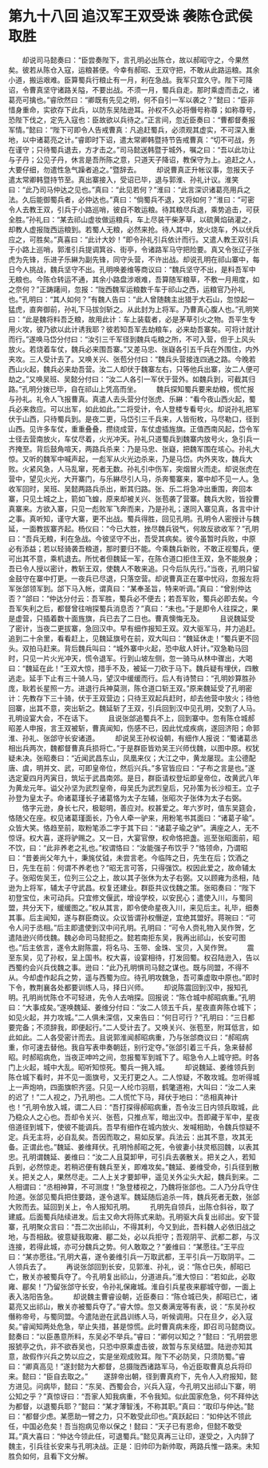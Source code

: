 # 第九十八回 追汉军王双受诛 袭陈仓武侯取胜



　　却说司马懿奏曰：“臣尝奏陛下，言孔明必出陈仓，故以郝昭守之，今果然矣。彼若从陈仓入寇，运粮甚便。今幸有郝昭、王双守把，不敢从此路运粮。其余小道，搬运艰难。臣算蜀兵行粮止有一月，利在急战。我军只宜久守。陛下可降诏，令曹真坚守诸路关隘，不要出战。不须一月，蜀兵自走。那时乘虚而击之，诸葛亮可擒也。”睿欣然曰：“卿既有先见之明，何不自引一军以袭之？”懿曰：“臣非惜身重命，实欲存下此兵，以防东吴陆逊耳。孙权不久必将僭号称尊；如称尊号，恐陛下伐之，定先入寇也：臣故欲以兵待之。”正言间，忽近臣奏曰：“曹都督奏报军情。”懿曰：“陛下可即令人告戒曹真：凡追赶蜀兵，必须观其虚实，不可深入重地，以中诸葛亮之计。”睿即时下诏，遣太常卿韩暨持节告戒曹真：“切不可战，务在谨守；只待蜀兵退去，方才击之。”司马懿送韩暨于城外，嘱之曰：“吾以此功让与子丹；公见子丹，休言是吾所陈之意，只道天子降诏，教保守为上。追赶之人，大要仔细，勿遣性急气躁者追之。”暨辞去。
　　却说曹真正升帐议事，忽报天子遣太常卿韩暨持节至。真出寨接入，受诏已毕，退与郭淮、孙礼计议。淮笑曰：“此乃司马仲达之见也。”真曰：“此见若何？”淮曰：“此言深识诸葛亮用兵之法。久后能御蜀兵者，必仲达也。”真曰：“倘蜀兵不退，又将如何？”淮曰：“可密令人去教王双，引兵于小路巡哨，彼自不敢运粮。待其粮尽兵退，乘势追击，可获全胜。”孙礼曰：“某去祁山虚妆做运粮兵，车上尽装干柴茅草，以硫黄焰硝灌之，却教人虚报陇西运粮到。若蜀人无粮，必然来抢。待人其中，放火烧车，外以伏兵应之，可胜矣。”真喜曰：“此计大妙！”即令孙礼引兵依计而行。又遣人教王双引兵于小路上巡哨，郭淮引兵提调箕谷、街亭，令诸路军马守把险要。真又令张辽子张虎为先锋，乐进子乐綝为副先锋，同守头营，不许出战。却说孔明在祁山寨中，每日今人挑战，魏兵坚守不出。孔明唤姜维等商议曰：“魏兵坚守不出，是料吾军中无粮也。今陈仓转运不通，其余小路盘涉艰难，吾算随军粮草，不敷一月用度，如之奈何？”正踌躇间，忽报：“陇西魏军运粮数千车于祁山之西，运粮官乃孙礼也。”孔明曰：“其人如何？”有魏人告曰：“此人曾随魏主出猎于大石山，忽惊起一猛虎，直奔御前，孙礼下马拔剑斩之。从此封为上将军。乃曹真心腹人也。”孔明笑曰：“此是魏将料吾乏粮，故用此计：车上装载者，必是茅草引火之物。吾平生专用火攻，彼乃欲以此计诱我耶？彼若知吾军去劫粮车，必来劫吾寨矣。可将计就计而行。”遂唤马岱分付曰：“汝引三千军径到魏兵屯粮之所，不可入营，但于上风头放火。若烧着车仗，魏兵必来围吾寨。”又差马忠、张嶷各引五千兵在外围住，内外夹攻。三人受计去了。又唤关兴、张苞分付曰：“魏兵头营接连四通之路。今晚若西山火起，魏兵必来劫吾营。汝二人却伏于魏寨左右，只等他兵出寨，汝二人便可劫之。”又唤吴班、吴懿分付曰：“汝二人各引一军伏于营外。如魏兵到，可截其归路。”孔明分拨已毕，自在祁山上凭高而坐。
　　魏兵探知蜀兵要来劫粮，慌忙报与孙礼。礼令人飞报曹真。真遣人去头营分付张虎、乐綝：“看今夜山西火起，蜀兵必来救应。可以出军，如此如此。”二将受计，令人登楼专看号火。却说孙礼把军伏于山西，只待蜀兵到。是夜二更，马岱引三千兵来，人皆衔枚，马尽勒口，径到山西。见许多车仗，重重叠叠，攒绕成营，车仗虚插旌旗。正值西南风起，岱令军士径去营南放火，车仗尽着，火光冲天。孙礼只道蜀兵到魏寨内放号火，急引兵一齐掩至。背后鼓角喧天，两路兵杀来：乃是马忠、张嶷，把魏军围在垓心。孙礼大惊。又听的魏军中喊声起，一彪军从火光边杀来，乃是马岱。内外夹攻，魏兵大败。火紧风急，人马乱窜，死者无数。孙礼引中伤军，突烟冒火而走。却说张虎在营中，望见火光，大开寨门，与乐綝尽引人马，杀奔蜀寨来，寨中却不见一人。急收军回时，吴班、吴懿两路兵杀出，断其归路。张、乐二将急冲出重围，奔回本寨，只见土城之上，箭如飞蝗，原来却被关兴、张苞袭了营寨。魏兵大败，皆投曹真寨来。方欲入寨，只见一彪败军飞奔而来，乃是孙礼；遂同入寨见真，各言中计之事。真听知，谨守大寨，更不出战。蜀兵得胜，回见孔明。孔明令人密授计与魏延，一面教拔寨齐起。杨仪曰：“今已大胜，挫尽魏兵锐气，何故反欲收军？”孔明曰：“吾兵无粮，利在急战。今彼坚守不出，吾受其病矣。彼今虽暂时兵败，中原必有添益；若以轻骑袭吾粮道，那时要归不能。今乘魏兵新败，不敢正视蜀兵，便可出其不意，乘机退去。所忧者但魏延一军，在陈仓道口拒住王双，急不能脱身；吾已令人授以密计，教斩王双，使魏人不敢来追。只今后队先行。”当夜，孔明只留金鼓守在寨中打更。一夜兵已尽退，只落空营。却说曹真正在寨中忧闷，忽报左将军张郃领军到。郃下马入帐，谓真曰：“某奉圣旨，特来听调。”真曰：“曾别仲达否？”郃曰：“仲达分付云：吾军胜，蜀兵必不便去；若吾军败，蜀兵必即去矣。今吾军失利之后，都督曾往哨探蜀兵消息否？”真曰：“未也。”于是即令人往探之，果是虚营，只插着数十面旌旗，兵已去了二日也。曹真懊悔无及。
　　且说魏延受了密计，当夜二更拔寨，急回汉中。早有细作报知王双。双大驱军马，并力追赶。追到二十余里，看看赶上，见魏延旗号在前，双大叫曰：“魏延休走！”蜀兵更不回头。双拍马赶来。背后魏兵叫曰：“城外寨中火起，恐中敌人奸计。”双急勒马回时，只见一片火光冲天，慌令退军。行到山坡左侧，忽一骑马从林中骤出，大喝曰：“魏延在此！”王双大惊，措手不及，被延一刀砍于马下。魏兵疑有埋伏，四散逃走。延手下止有三十骑人马，望汉中缓缓而行。后人有诗赞曰：“孔明妙算胜孙庞，耿若长星照一方。进退行兵神莫测，陈仓道口斩王双。”原来魏延受了孔明密计：先教存下三十骑，伏于王双营边；只待王双起兵赶时，却去他营中放火；待他回寨，出其不意，突出斩之。魏延斩了王双，引兵回到汉中见孔明，交割了人马。孔明设宴大会，不在话下。
　　且说张郃追蜀兵不上，回到寨中。忽有陈仓城郝昭差人申报，言王双被斩，曹真闻知，伤感不已，因此忧成疾病，遂回济阳；命郭淮、孙礼、张郃守长安诸道。
　　却说吴王孙权设朝，有细作人报说：“蜀诸葛丞相出兵两次，魏都督曹真兵损将亡。”于是群臣皆劝吴王兴师伐魏，以图中原。权犹疑未决。张昭奏曰：“近闻武昌东山，凤凰来仪；大江之中，黄龙屡现。主公德配唐、虞，明并文、武，可即皇帝位，然后兴兵。”多官皆应曰：“子布之言是也。”遂选定夏四月丙寅日，筑坛于武昌南郊。是日，群臣请权登坛即皇帝位，改黄武八年为黄龙元年。谥父孙坚为武烈皇帝，母吴氏为武烈皇后，兄孙策为长沙桓王。立子孙登为皇太子。命诸葛瑾长子诸葛恪为太子左辅，张昭次子张体为太子右弼。
　　恪字元逊，身长七尺，极聪明，善应对。权甚爱之。年六岁时，值东吴筵会，恪随父在座。权见诸葛瑾面长，乃令人牵一驴来，用粉笔书其面曰：“诸葛子瑜”。众皆大笑。恪趋至前，取粉笔添二字于其下曰：“诸葛子瑜之驴”。满座之人，无不惊讶。权大喜，遂将驴赐之。又一日，大宴官僚，权命恪把盏。巡至张昭面前，昭不饮，曰：“此非养老之礼也。”权谓恪曰：“汝能强子布饮乎？”恪领命，乃谓昭曰：“昔姜尚父年九十，秉旄仗钺，未尝言老。今临阵之日，先生在后；饮酒之日，先生在前：何谓不养老也？”昭无言可答，只得强饮。权因此爱之，故命辅太子。张昭佐吴王，位列三公之上，故以其子张休为太子右弼。又以顾雍为丞相，陆逊为上将军，辅太子守武昌。权复还建业。群臣共议伐魏之策。张昭奏曰：“陛下初登宝位，未可动兵。只宜修文偃武，增设学校，以安民心；遣使入川，与蜀同盟，共分天下，缓缓图之。”权从其言，即令使命星夜入川，来见后主。礼毕，细奏其事。后主闻知，遂与群臣商议。众议皆谓孙权僭逆，宜绝其盟好。蒋琬曰：“可令人问于丞相。”后主即遣使到汉中问孔明。孔明曰：“可令人赍礼物入吴作贺，乞遣陆逊兴师伐魏。魏必命司马懿拒之。懿若南拒东吴，我再出祁山，长安可图也。”后主依言，遂令太尉陈震，将名马、玉带、金珠、宝贝，入吴作贺。
　　震至东吴，见了孙权，呈上国书。权大喜，设宴相待，打发回蜀。权召陆逊入，告以西蜀约会兴兵伐魏之事。逊曰：“此乃孔明惧司马懿之谋也。既与同盟，不得不从。今却虚作起兵之势，遥与西蜀为应。待孔明攻魏急，吾可乘虚取中原也。”即时下令，教荆襄各处都要训练人马，择日兴师。
　　却说陈震回到汉中，报知孔明。孔明尚忧陈仓不可轻进，先令人去哨探。回报说：“陈仓城中郝昭病重。”孔明曰：“大事成矣。”遂唤魏延、姜维分付曰：“汝二人领五千兵，星夜直奔陈仓城下；如见火起，并力攻城。”二人俱未深信，又来告曰：“何日可行？”孔明曰：“三日都要完备；不须辞我，即便起行。”二人受计去了。又唤关兴、张苞至，附耳低言，如此如此。二人各受密计而去。且说郭淮闻郝昭病重，乃与张郃商议曰：“郝昭病重，你可速去替他。我自写表申奏朝廷，别行定夺。”张郃引着三千兵，急来替郝昭。时郝昭病危，当夜正呻吟之间，忽报蜀军到城下了。昭急令人上城守把。时各门上火起，城中大乱。昭听知惊死。蜀兵一拥入城。
　　却说魏延、姜维领兵到陈仓城下看时，并不见一面旗号，又无打更之人。二人惊疑，不敢攻城。忽听得城上一声炮响，四面旗帜齐竖。只见一人纶巾羽扇，鹤氅道袍，大叫曰：“汝二人来的迟了！”二人视之，乃孔明也。二人慌忙下马，拜伏于地曰：“丞相真神计也！”孔明令放入城，谓二人曰：“吾打探得郝昭病重，吾令汝三日内领兵取城，此乃稳众人之心也。吾却令关兴、张苞，只推点军，暗出汉中。吾即藏于军中，星夜倍道径到城下，使彼不能调兵。吾早有细作在城内放火、发喊相助，令魏兵惊疑不定。兵无主将，必自乱矣。吾因而取之，易如反掌。兵法云：出其不意，攻其无备。正谓此也。”魏延、姜维拜伏。孔明怜郝昭之死，令彼妻小扶灵柩回魏，以表其忠。孔明谓魏延、姜维曰：“汝二人且莫卸甲，可引兵去袭散关。把关之人，若知兵到，必然惊走。若稍迟便有魏兵至关，即难攻矣。”魏延、姜维受命，引兵径到散关。把关之人，果然尽走。二人上关才要卸甲，遥见关外尘头大起，魏兵到来。二人相谓曰：“丞相神算，不可测度！”急登楼视之，乃魏将张郃也。二人乃分兵守住险道。张郃见蜀兵把住要路，遂令退军。魏延随后追杀一阵，魏兵死者无数，张郃大败而去。延回到关上，令人报知孔明。
　　孔明先自领兵，出陈仓斜谷，取了建威。后面蜀兵陆续进发。后主又命大将陈式来助。孔明驱大兵复出祁出。安下营寨，孔明聚众言曰：“吾二次出祁山，不得其利，今又到此，吾料魏人必依旧战之地，与吾相敌。彼意疑我取雍、郿二处，必以兵拒守；吾观阴平、武都二郡，与汉连接，若得此城，亦可分魏兵之势。何人敢取之？”姜维曰：“某愿往。”王平应曰：“某亦愿往。”孔明大喜，遂令姜维引兵一万取武都，王平引兵一万取阴平。二人领兵去了。
　　再说张郃回到长安，见郭淮、孙礼，说：“陈仓已失，郝昭已亡，散关亦被蜀兵夺了。今孔明复出祁山，分道进兵。”淮大惊曰：“若如此，必取雍、郿矣！”乃留张郃守长安，令孙礼保雍城。淮自引兵星夜来郿城守御，一面上表入洛阳告急。
　　却说魏主曹睿设朝，近臣奏曰：“陈仓城已失，郝昭已亡，诸葛亮又出祁山，散关亦被蜀兵夺了。”睿大惊。忽又奏满宠等有表，说：“东吴孙权僭称帝号，与蜀同盟。今遣陆逊在武昌训练人马，听候调用。只在旦夕，必入寇矣。”睿闻知两处危急，举止失措，甚是惊慌。此时曹真病未痊，即召司马懿商议。懿奏曰：“以臣愚意所料，东吴必不举兵。”睿曰：“卿何以知之？”懿曰：“孔明尝思报猇亭之仇，非不欲吞吴也，只恐中原乘虚击彼，故暂与东吴结盟。陆逊亦知其意，故假作兴兵之势以应之，实是坐观成败耳。陛下不必防吴，只须防蜀。”睿曰：“卿真高见！”遂封懿为大都督，总摄陇西诸路军马，令近臣取曹真总兵将印来。懿曰：“臣自去取之。”
　　遂辞帝出朝，径到曹真府下，先令人入府报知，懿方进见。问病毕，懿曰：“东吴、西蜀会合，兴兵入寇，今孔明又出祁山下寨，明公知之乎？”真惊讶曰：“吾家人知我病重，不令我知。似此国家危急，何不拜仲达为都督，以退蜀兵耶？”懿曰：“某才薄智浅，不称其职。”真曰：“取印与仲达。”懿曰：“都督少虑。某愿助一臂之力，只不敢受此印也。”真跃起曰：“如仲达不领此任，中国必危矣！吾当抱病见帝以保之！懿曰：“天子已有恩命，但懿不敢受耳。”真大喜曰：“仲达今领此任，可退蜀兵。”懿见真再三让印，遂受之，入内辞了魏主，引兵往长安来与孔明决战。正是：旧帅印为新帅取，两路兵惟一路来。未知胜负如何，且看下文分解。

